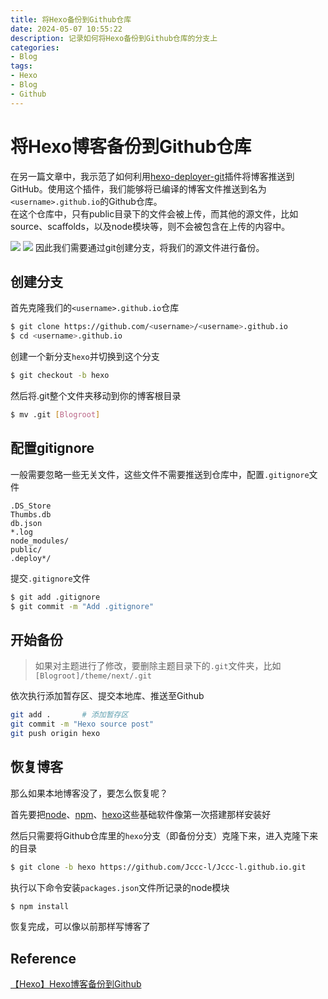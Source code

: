 ```yaml
---
title: 将Hexo备份到Github仓库
date: 2024-05-07 10:55:22
description: 记录如何将Hexo备份到Github仓库的分支上
categories:
- Blog
tags:
- Hexo
- Blog
- Github
---
```


# 将Hexo博客备份到Github仓库

在另一篇文章中，我示范了如何利用[hexo-deployer-git](https://github.com/hexojs/hexo-deployer-git)插件将博客推送到GitHub。使用这个插件，我们能够将已编译的博客文件推送到名为`<username>.github.io`的Github仓库。  
在这个仓库中，只有public目录下的文件会被上传，而其他的源文件，比如source、scaffolds，以及node模块等，则不会被包含在上传的内容中。  

<img src="未备份1.png" style="max_width:100%">
<img src="未备份2.png" style="max_width:100%">
因此我们需要通过git创建分支，将我们的源文件进行备份。

## 创建分支

首先克隆我们的`<username>.github.io`仓库

```sh
$ git clone https://github.com/<username>/<username>.github.io
$ cd <username>.github.io
```

创建一个新分支`hexo`并切换到这个分支

```sh
$ git checkout -b hexo
```

然后将.git整个文件夹移动到你的博客根目录

```sh
$ mv .git [Blogroot]
```

## 配置gitignore

一般需要忽略一些无关文件，这些文件不需要推送到仓库中，配置`.gitignore`文件

```.gitignore .gitignore
.DS_Store
Thumbs.db
db.json
*.log
node_modules/
public/
.deploy*/
```

提交`.gitignore`文件

```sh
$ git add .gitignore
$ git commit -m "Add .gitignore"
```

## 开始备份

> 如果对主题进行了修改，要删除主题目录下的`.git`文件夹，比如`[Blogroot]/theme/next/.git`

依次执行添加暂存区、提交本地库、推送至Github

```sh
git add .       # 添加暂存区
git commit -m "Hexo source post"
git push origin hexo
```

## 恢复博客

那么如果本地博客没了，要怎么恢复呢？

首先要把[node](https://nodejs.org)、[npm](https://www.npmjs.com)、[hexo](https://hexo.io)这些基础软件像第一次搭建那样安装好

然后只需要将Github仓库里的`hexo`分支（即备份分支）克隆下来，进入克隆下来的目录

```sh
$ git clone -b hexo https://github.com/Jccc-l/Jccc-l.github.io.git
```

执行以下命令安装`packages.json`文件所记录的node模块

```sh
$ npm install
```

恢复完成，可以像以前那样写博客了

Reference
---
[【Hexo】Hexo博客备份到Github](https://ayshansu.github.io/%E3%80%90Hexo%E3%80%91Hexo%E5%8D%9A%E5%AE%A2%E5%A4%87%E4%BB%BD%E5%88%B0Github/)
